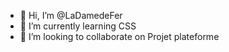 - 👋 Hi, I’m @LaDamedeFer
- 🌱 I’m currently learning CSS
- 💞️ I’m looking to collaborate on Projet plateforme

<!---
LaDamedeFer/LaDamedeFer is a ✨ special ✨ repository because its `README.md` (this file) appears on your GitHub profile.
You can click the Preview link to take a look at your changes.
--->
